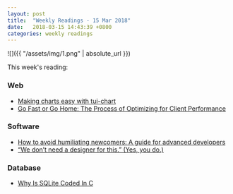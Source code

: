 ```yaml
---
layout: post
title:  "Weekly Readings - 15 Mar 2018"
date:   2018-03-15 14:43:39 +0800
categories: weekly readings
---
```


  ![]({{ "/assets/img/1.png" | absolute_url }})

This week's reading:

### Web
* [Making charts easy with tui-chart][Making charts easy with tui-chart]
* [Go Fast or Go Home: The Process of Optimizing for Client Performance][Go Fast or Go Home: The Process of Optimizing for Client Performance]

### Software
* [How to avoid humiliating newcomers: A guide for advanced developers][How to avoid humiliating newcomers: A guide for advanced developers]
* [“We don’t need a designer for this.” (Yes, you do.)][“We don’t need a designer for this.” (Yes, you do.)]

### Database
* [Why Is SQLite Coded In C][Why Is SQLite Coded In C]

[Making charts easy with tui-chart]:http://ui.toast.com/tui-chart/
[Go Fast or Go Home: The Process of Optimizing for Client Performance]:https://techblog.expedia.com/2018/03/09/go-fast-or-go-home-the-process-of-optimizing-for-client-performance/
[How to avoid humiliating newcomers: A guide for advanced developers]:https://opensource.com/article/18/3/avoid-humiliating-newcomers
[“We don’t need a designer for this.” (Yes, you do.)]:https://blog.carbonfive.com/2018/03/05/we-dont-need-a-designer-for-this-yes-you-do/
[Why Is SQLite Coded In C]:https://sqlite.org/whyc.html
